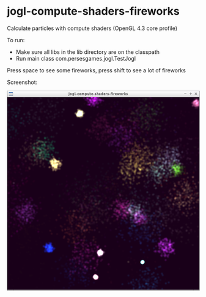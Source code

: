 jogl-compute-shaders-fireworks
==============================

Calculate particles with compute shaders (OpenGL 4.3 core profile)

To run:

* Make sure all libs in the lib directory are on the classpath
* Run main class com.persesgames.jogl.TestJogl

Press space to see some fireworks, press shift to see a lot of fireworks

Screenshot: 

![Fireworks](/data/fireworks.png "Fireworks")
